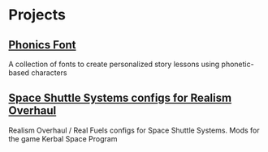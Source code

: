 # Projects

## [Phonics Font](https://alpharigel.github.io/phonics-font/)

A collection of fonts to create personalized story lessons using phonetic-based characters

## [Space Shuttle Systems configs for Realism Overhaul](https://github.com/alpharigel/RealismOverhaul/releases)

Realism Overhaul / Real Fuels configs for Space Shuttle Systems. Mods for the game Kerbal Space Program
